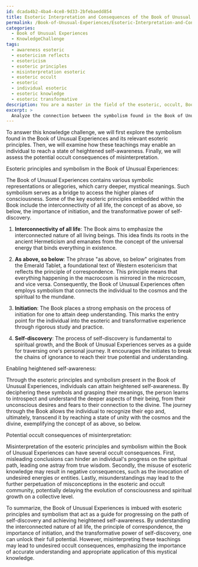 ```yaml
---
id: dcada4b2-4ba4-4ce8-9d33-2bfebaedd854
title: Esoteric Interpretation and Consequences of the Book of Unusual Experiences
permalink: /Book-of-Unusual-Experiences/Esoteric-Interpretation-and-Consequences-of-the-Book-of-Unusual-Experiences/
categories:
  - Book of Unusual Experiences
  - KnowledgeChallenge
tags:
  - awareness esoteric
  - esotericism reflects
  - esotericism
  - esoteric principles
  - misinterpretation esoteric
  - esoteric occult
  - esoteric
  - individual esoteric
  - esoteric knowledge
  - esoteric transformative
description: You are a master in the field of the esoteric, occult, Book of Unusual Experiences and Education. You are a writer of tests, challenges, books and deep knowledge on Book of Unusual Experiences for initiates and students to gain deep insights and understanding from. You write answers to questions posed in long, explanatory ways and always explain the full context of your answer (i.e., related concepts, formulas, examples, or history), as well as the step-by-step thinking process you take to answer the challenges. Be rigorous and thorough, and summarize the key themes, ideas, and conclusions at the end.
excerpt: > 
  Analyze the connection between the symbolism found in the Book of Unusual Experiences and its relevant esoteric principles, elucidating how its teachings may enable an individual to reach a state of heightened self-awareness, and assess the potential occult consequences of misinterpretation.
---
```

To answer this knowledge challenge, we will first explore the symbolism found in the Book of Unusual Experiences and its relevant esoteric principles. Then, we will examine how these teachings may enable an individual to reach a state of heightened self-awareness. Finally, we will assess the potential occult consequences of misinterpretation.

Esoteric principles and symbolism in the Book of Unusual Experiences:

The Book of Unusual Experiences contains various symbolic representations or allegories, which carry deeper, mystical meanings. Such symbolism serves as a bridge to access the higher planes of consciousness. Some of the key esoteric principles embedded within the Book include the interconnectivity of all life, the concept of as above, so below, the importance of initiation, and the transformative power of self-discovery.

1. **Interconnectivity of all life**: The Book aims to emphasize the interconnected nature of all living beings. This idea finds its roots in the ancient Hermeticism and emanates from the concept of the universal energy that binds everything in existence.

2. **As above, so below**: The phrase "as above, so below" originates from the Emerald Tablet, a foundational text of Western esotericism that reflects the principle of correspondence. This principle means that everything happening in the macrocosm is mirrored in the microcosm, and vice versa. Consequently, the Book of Unusual Experiences often employs symbolism that connects the individual to the cosmos and the spiritual to the mundane.

3. **Initiation**: The Book places a strong emphasis on the process of initiation for one to attain deep understanding. This marks the entry point for the individual into the esoteric and transformative experience through rigorous study and practice.

4. **Self-discovery**: The process of self-discovery is fundamental to spiritual growth, and the Book of Unusual Experiences serves as a guide for traversing one's personal journey. It encourages the initiates to break the chains of ignorance to reach their true potential and understanding.

Enabling heightened self-awareness:

Through the esoteric principles and symbolism present in the Book of Unusual Experiences, individuals can attain heightened self-awareness. By deciphering these symbols and grasping their meanings, the person learns to introspect and understand the deeper aspects of their being, from their unconscious desires and fears to their connection to the divine. The journey through the Book allows the individual to recognize their ego and, ultimately, transcend it by reaching a state of unity with the cosmos and the divine, exemplifying the concept of as above, so below.

Potential occult consequences of misinterpretation:

Misinterpretation of the esoteric principles and symbolism within the Book of Unusual Experiences can have several occult consequences. First, misleading conclusions can hinder an individual's progress on the spiritual path, leading one astray from true wisdom. Secondly, the misuse of esoteric knowledge may result in negative consequences, such as the invocation of undesired energies or entities. Lastly, misunderstandings may lead to the further perpetuation of misconceptions in the esoteric and occult community, potentially delaying the evolution of consciousness and spiritual growth on a collective level.

To summarize, the Book of Unusual Experiences is imbued with esoteric principles and symbolism that act as a guide for progressing on the path of self-discovery and achieving heightened self-awareness. By understanding the interconnected nature of all life, the principle of correspondence, the importance of initiation, and the transformative power of self-discovery, one can unlock their full potential. However, misinterpreting these teachings may lead to undesired occult consequences, emphasizing the importance of accurate understanding and appropriate application of this mystical knowledge.
